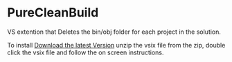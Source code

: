 # PureCleanBuild
VS extention that Deletes the bin/obj folder for each project in the solution.

To install [Download the latest Version](https://github.com/nicholas-james-king/PureCleanBuild/tree/master/Versions/v1.0/PureCleanBuildv1.0.zip) unzip the vsix file from the zip, double click the vsix file and follow the on screen instructions.